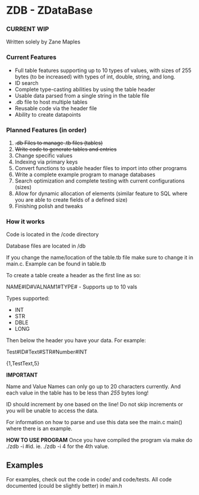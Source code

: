 # ZDB - ZDataBase
### **CURRENT WIP**
Written solely by Zane Maples

### Current Features
- Full table features supporting up to 10 types of values, with sizes of 255 bytes (to be increased) with types of int, double, string, and long.
- ID search
- Complete type-casting abilities by using the table header
- Usable data parsed from a single string in the table file
- .db file to host multiple tables
- Reusable code via the header file
- Ability to create datapoints

### Planned Features (in order)
1. ~~.db Files to manage .tb files (tables)~~
2. ~~Write code to generate tables and entries~~
3. Change specific values 
4. Indexing via primary keys
5. Convert functions to usable header files to import into other programs
6. Write a complete example program to manage databases
7. Search optimization and complete testing with current configurations (sizes)
8. Allow for dynamic allocation of elements (similar feature to SQL where you are able to create fields of a defined size)
9. Finishing polish and tweaks

### How it works
Code is located in the /code directory

Database files are located in /db

If you change the name/location of the table.tb file make sure to change it in main.c.
Example can be found in table.tb

To create a table create a header as the first line as so:

NAME#ID#VALNAM1#TYPE# - Supports up to 10 vals

Types supported:
- INT
- STR
- DBLE
- LONG

Then below the header you have your data. For example:

Test#ID#Text#STR#Number#INT

{1,TestText,5}

**IMPORTANT**

Name and Value Names can only go up to 20 characters currently. And each value in the table has to be less than *255* bytes long!

ID should increment by one based on the line! Do not skip increments or you will be unable to access the data.

For information on how to parse and use this data see the main.c main() where there is an example.

**HOW TO USE PROGRAM**
Once you have compiled the program via make do ./zdb -i #id. ie. ./zdb -i 4 for the 4th value.

## Examples
For examples, check out the code in code/ and code/tests. All code documented (could be slightly better) in main.h
